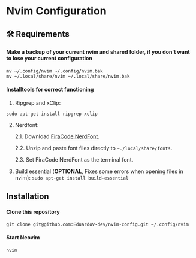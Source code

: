 # Nvim Configuration

## 🛠️ Requirements

#### Make a backup of your current nvim and shared folder, if you don't want to lose your current configuration

```shell
mv ~/.config/nvim ~/.config/nvim.bak
mv ~/.local/share/nvim ~/.local/share/nvim.bak
```

#### Installtools for correct functioning

1. Ripgrep and xClip:

```shell
sudo apt-get install ripgrep xclip
```

2. Nerdfont:

   2.1. Download [FiraCode NerdFont](https://github.com/ryanoasis/nerd-fonts/releases/download/v3.0.0/FiraCode.zip).

   2.2. Unzip and paste font files directly to `~./local/share/fonts`.

   2.3. Set FiraCode NerdFont as the terminal font.

3. Build essential (**OPTIONAL**, Fixes some errors when opening files in nvim): `sudo apt-get install build-essential`

## Installation

#### Clone this repository

```shell
git clone git@github.com:EduardoV-dev/nvim-config.git ~/.config/nvim
```

#### Start Neovim

```shell
nvim
```
